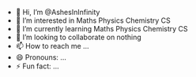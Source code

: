 - 👋 Hi, I’m @AshesInInfinity
- 👀 I’m interested in Maths Physics Chemistry CS
- 🌱 I’m currently learning Maths Physics Chemistry CS
- 💞️ I’m looking to collaborate on nothing
- 📫 How to reach me ...
- 😄 Pronouns: ...
- ⚡ Fun fact: ...

<!---
AshesInInfinity/AshesInInfinity is a ✨ special ✨ repository because its `README.md` (this file) appears on your GitHub profile.
You can click the Preview link to take a look at your changes.
--->
